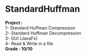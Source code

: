 # StandardHuffman
<b>Project :</b></br>
 1- Standard Huffman Compression</br>
 2- Standard Huffman Decompression</br>
 3- GUI (JavaFx)</br>
 4- Read & Write in a file </br>
<b>Grade : 10/10<b>
